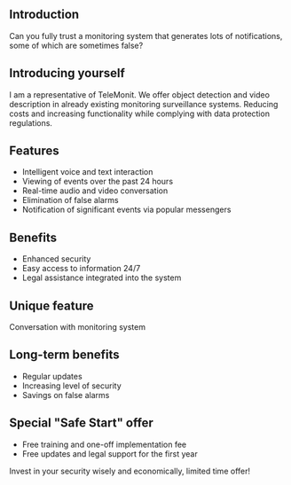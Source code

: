 ## Introduction
Can you fully trust a monitoring system that generates lots of notifications, some of which are sometimes false?

## Introducing yourself


I am a representative of TeleMonit.
We offer object detection and video description in already existing monitoring surveillance systems.
Reducing costs and increasing functionality while complying with data protection regulations.


## Features

- Intelligent voice and text interaction
- Viewing of events over the past 24 hours
- Real-time audio and video conversation
- Elimination of false alarms
- Notification of significant events via popular messengers

## Benefits

- Enhanced security
- Easy access to information 24/7
- Legal assistance integrated into the system


## Unique feature

Conversation with monitoring system

## Long-term benefits

- Regular updates
- Increasing level of security
- Savings on false alarms


## Special "Safe Start" offer

- Free training and one-off implementation fee
- Free updates and legal support for the first year

Invest in your security wisely and economically, limited time offer!
